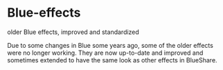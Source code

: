 # Blue-effects
older Blue effects, improved and standardized 

Due to some changes in Blue some years ago, some of the older effects were no longer working. They are now up-to-date and improved and sometimes extended to have the same look as other effects in BlueShare.

